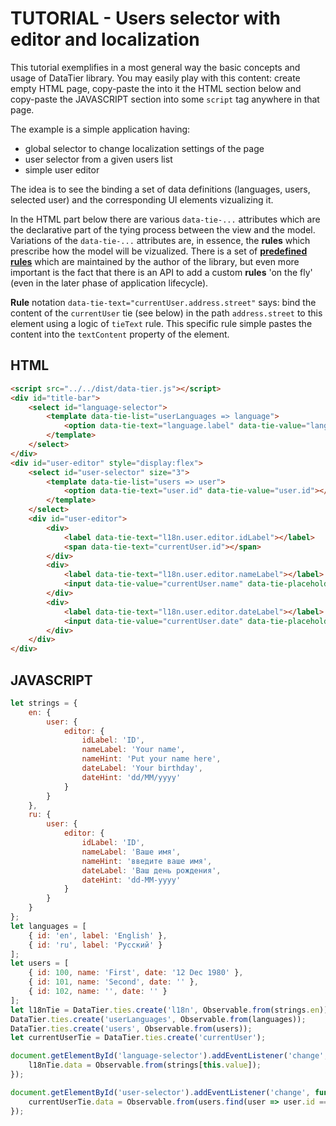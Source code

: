 ﻿# TUTORIAL - Users selector with editor and localization

This tutorial exemplifies in a most general way the basic concepts and usage of DataTier library. You may easily play with this content: create empty HTML page, copy-paste the into it the HTML section below and copy-paste the JAVASCRIPT section into some `script` tag anywhere in that page.

The example is a simple application having:
- global selector to change localization settings of the page
- user selector from a given users list
- simple user editor

The idea is to see the binding a set of data definitions (languages, users, selected user) and the corresponding UI elements vizualizing it.

In the HTML part below there are various `data-tie-...` attributes which are the declarative part of the tying process between the view and the model.
Variations of the `data-tie-...` attributes are, in essence, the __rules__ which prescribe how the model will be vizualized.
There is a set of [__predefined rules__](rules-reference.md) which are maintained by the author of the library, but even more important is the fact that there is an API to add a custom __rules__ 'on the fly' (even in the later phase of application lifecycle).

__Rule__ notation `data-tie-text="currentUser.address.street"` says: bind the content of the `currentUser` tie (see below) in the path `address.street` to this element using a logic of `tieText` rule. This specific rule simple pastes the content into the `textContent` property of the element.

## HTML
```html
<script src="../../dist/data-tier.js"></script>
<div id="title-bar">
    <select id="language-selector">
        <template data-tie-list="userLanguages => language">
            <option data-tie-text="language.label" data-tie-value="language.id"></option>
        </template>
    </select>
</div>
<div id="user-editor" style="display:flex">
    <select id="user-selector" size="3">
        <template data-tie-list="users => user">
            <option data-tie-text="user.id" data-tie-value="user.id"></option>
        </template>
    </select>
    <div id="user-editor">
        <div>
            <label data-tie-text="l18n.user.editor.idLabel"></label>
            <span data-tie-text="currentUser.id"></span>
        </div>
        <div>
            <label data-tie-text="l18n.user.editor.nameLabel"></label>
            <input data-tie-value="currentUser.name" data-tie-placeholder="l18n.user.editor.nameHint" />
        </div>
        <div>
            <label data-tie-text="l18n.user.editor.dateLabel"></label>
            <input data-tie-value="currentUser.date" data-tie-placeholder="l18n.user.editor.dateHint" />
        </div>
    </div>
</div>
```

## JAVASCRIPT
```javascript
let strings = {
    en: {
        user: {
            editor: {
                idLabel: 'ID',
                nameLabel: 'Your name',
                nameHint: 'Put your name here',
                dateLabel: 'Your birthday',
                dateHint: 'dd/MM/yyyy'
            }
        }
    },
    ru: {
        user: {
            editor: {
                idLabel: 'ID',
                nameLabel: 'Ваше имя',
                nameHint: 'введите ваше имя',
                dateLabel: 'Ваш день рождения',
                dateHint: 'dd-MM-yyyy'
            }
        }
    }
};
let languages = [
    { id: 'en', label: 'English' },
    { id: 'ru', label: 'Русский' }
];
let users = [
    { id: 100, name: 'First', date: '12 Dec 1980' },
    { id: 101, name: 'Second', date: '' },
    { id: 102, name: '', date: '' }
];
let l18nTie = DataTier.ties.create('l18n', Observable.from(strings.en));
DataTier.ties.create('userLanguages', Observable.from(languages));
DataTier.ties.create('users', Observable.from(users));
let currentUserTie = DataTier.ties.create('currentUser');

document.getElementById('language-selector').addEventListener('change', function () {
    l18nTie.data = Observable.from(strings[this.value]);
});

document.getElementById('user-selector').addEventListener('change', function () {
    currentUserTie.data = Observable.from(users.find(user => user.id === parseInt(this.value)));
});
```